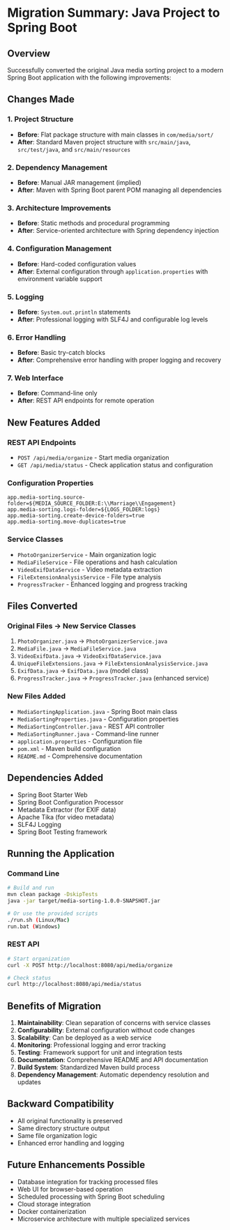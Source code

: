 # Migration Summary: Java Project to Spring Boot

## Overview
Successfully converted the original Java media sorting project to a modern Spring Boot application with the following improvements:

## Changes Made

### 1. Project Structure
- **Before**: Flat package structure with main classes in `com/media/sort/`
- **After**: Standard Maven project structure with `src/main/java`, `src/test/java`, and `src/main/resources`

### 2. Dependency Management
- **Before**: Manual JAR management (implied)
- **After**: Maven with Spring Boot parent POM managing all dependencies

### 3. Architecture Improvements
- **Before**: Static methods and procedural programming
- **After**: Service-oriented architecture with Spring dependency injection

### 4. Configuration Management
- **Before**: Hard-coded configuration values
- **After**: External configuration through `application.properties` with environment variable support

### 5. Logging
- **Before**: `System.out.println` statements
- **After**: Professional logging with SLF4J and configurable log levels

### 6. Error Handling
- **Before**: Basic try-catch blocks
- **After**: Comprehensive error handling with proper logging and recovery

### 7. Web Interface
- **Before**: Command-line only
- **After**: REST API endpoints for remote operation

## New Features Added

### REST API Endpoints
- `POST /api/media/organize` - Start media organization
- `GET /api/media/status` - Check application status and configuration

### Configuration Properties
```properties
app.media-sorting.source-folder=${MEDIA_SOURCE_FOLDER:E:\\Marriage\\Engagement}
app.media-sorting.logs-folder=${LOGS_FOLDER:logs}
app.media-sorting.create-device-folders=true
app.media-sorting.move-duplicates=true
```

### Service Classes
- `PhotoOrganizerService` - Main organization logic
- `MediaFileService` - File operations and hash calculation
- `VideoExifDataService` - Video metadata extraction
- `FileExtensionAnalysisService` - File type analysis
- `ProgressTracker` - Enhanced logging and progress tracking

## Files Converted

### Original Files → New Service Classes
1. `PhotoOrganizer.java` → `PhotoOrganizerService.java`
2. `MediaFile.java` → `MediaFileService.java`
3. `VideoExifData.java` → `VideoExifDataService.java`
4. `UniqueFileExtensions.java` → `FileExtensionAnalysisService.java`
5. `ExifData.java` → `ExifData.java` (model class)
6. `ProgressTracker.java` → `ProgressTracker.java` (enhanced service)

### New Files Added
- `MediaSortingApplication.java` - Spring Boot main class
- `MediaSortingProperties.java` - Configuration properties
- `MediaSortingController.java` - REST API controller
- `MediaSortingRunner.java` - Command-line runner
- `application.properties` - Configuration file
- `pom.xml` - Maven build configuration
- `README.md` - Comprehensive documentation

## Dependencies Added
- Spring Boot Starter Web
- Spring Boot Configuration Processor
- Metadata Extractor (for EXIF data)
- Apache Tika (for video metadata)
- SLF4J Logging
- Spring Boot Testing framework

## Running the Application

### Command Line
```bash
# Build and run
mvn clean package -DskipTests
java -jar target/media-sorting-1.0.0-SNAPSHOT.jar

# Or use the provided scripts
./run.sh (Linux/Mac)
run.bat (Windows)
```

### REST API
```bash
# Start organization
curl -X POST http://localhost:8080/api/media/organize

# Check status
curl http://localhost:8080/api/media/status
```

## Benefits of Migration

1. **Maintainability**: Clean separation of concerns with service classes
2. **Configurability**: External configuration without code changes
3. **Scalability**: Can be deployed as a web service
4. **Monitoring**: Professional logging and error tracking
5. **Testing**: Framework support for unit and integration tests
6. **Documentation**: Comprehensive README and API documentation
7. **Build System**: Standardized Maven build process
8. **Dependency Management**: Automatic dependency resolution and updates

## Backward Compatibility
- All original functionality is preserved
- Same directory structure output
- Same file organization logic
- Enhanced error handling and logging

## Future Enhancements Possible
- Database integration for tracking processed files
- Web UI for browser-based operation
- Scheduled processing with Spring Boot scheduling
- Cloud storage integration
- Docker containerization
- Microservice architecture with multiple specialized services